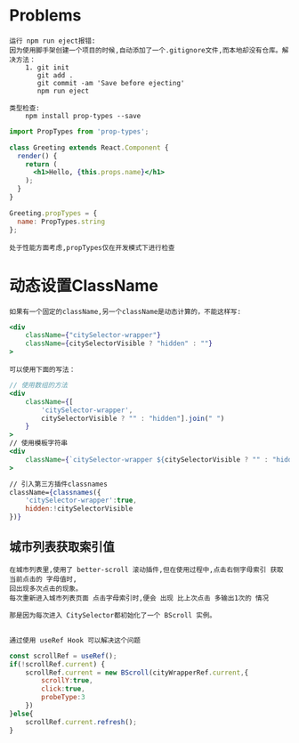 # Problems
    
    运行 npm run eject报错:
    因为使用脚手架创建一个项目的时候,自动添加了一个.gitignore文件,而本地却没有仓库。解决方法：
        1. git init 
           git add .
           git commit -am 'Save before ejecting'
           npm run eject
           
    类型检查:
        npm install prop-types --save
```jsx harmony
import PropTypes from 'prop-types';

class Greeting extends React.Component {
  render() {
    return (
      <h1>Hello, {this.props.name}</h1>
    );
  }
}

Greeting.propTypes = {
  name: PropTypes.string
};
```
    处于性能方面考虑,propTypes仅在开发模式下进行检查

# 动态设置ClassName

    如果有一个固定的className,另一个className是动态计算的，不能这样写:
```jsx harmony
<div
    className={"citySelector-wrapper"}
    className={citySelectorVisible ? "hidden" : ""}
>
```
    可以使用下面的写法：
```jsx harmony
// 使用数组的方法
<div
    className={[
        'citySelector-wrapper',
        citySelectorVisible ? "" : "hidden"].join(" ")
    }
>
// 使用模板字符串 
<div
    className={`citySelector-wrapper ${citySelectorVisible ? "" : "hidden"} `}
>

// 引入第三方插件classnames
className={classnames({
    'citySelector-wrapper':true,
    hidden:!citySelectorVisible
})}
```

## 城市列表获取索引值

    在城市列表里,使用了 better-scroll 滚动插件,但在使用过程中,点击右侧字母索引 获取当前点击的 字母值时,
    回出现多次点击的现象。
    每次重新进入城市列表页面 点击字母索引时,便会 出现 比上次点击 多输出1次的 情况
    
    那是因为每次进入 CitySelector都初始化了一个 BScroll 实例。
    
    
    通过使用 useRef Hook 可以解决这个问题
```jsx harmony
const scrollRef = useRef();
if(!scrollRef.current) {
    scrollRef.current = new BScroll(cityWrapperRef.current,{
        scrollY:true,
        click:true,
        probeType:3
    })
}else{
    scrollRef.current.refresh();
}
```









